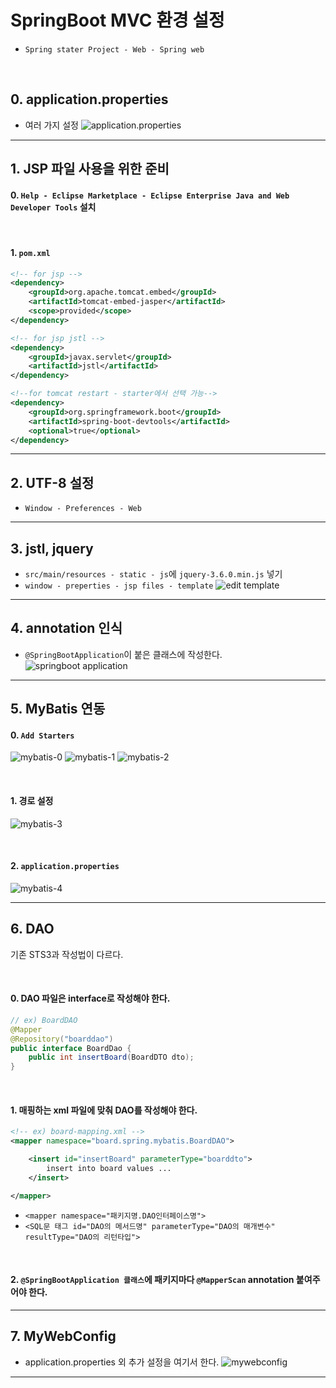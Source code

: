 # SpringBoot MVC 환경 설정
- `Spring stater Project - Web - Spring web`

<br>

## 0. application.properties
- 여러 가지 설정
![application.properties](./image/applicationproperties.PNG)

---
## 1. JSP 파일 사용을 위한 준비
#### 0. `Help - Eclipse Marketplace - Eclipse Enterprise Java and Web Developer Tools` 설치

<br>

#### 1. `pom.xml`
```xml
<!-- for jsp -->
<dependency>
	<groupId>org.apache.tomcat.embed</groupId>
	<artifactId>tomcat-embed-jasper</artifactId>
	<scope>provided</scope>
</dependency>

<!-- for jsp jstl -->
<dependency>
	<groupId>javax.servlet</groupId>
	<artifactId>jstl</artifactId>
</dependency>

<!--for tomcat restart - starter에서 선택 가능-->
<dependency>
    <groupId>org.springframework.boot</groupId>
    <artifactId>spring-boot-devtools</artifactId>
    <optional>true</optional>
</dependency>
```

---
## 2. UTF-8 설정
- `Window - Preferences - Web`

---
## 3. jstl, jquery
- `src/main/resources - static - js`에 `jquery-3.6.0.min.js` 넣기
- `window - preperties - jsp files - template`
![edit template](./image/edit_template.PNG)

---
## 4. annotation 인식
- `@SpringBootApplication`이 붙은 클래스에 작성한다. 
![springboot application](./image/springbootapplication.PNG)

---
## 5. MyBatis 연동

#### 0. `Add Starters`

![mybatis-0](./image/mybatis-0.png)
![mybatis-1](./image/mybatis-1.PNG)
![mybatis-2](./image/mybatis-2.PNG)

<br>

#### 1. 경로 설정
![mybatis-3](./image/mybatis-3.PNG)

<br>

#### 2. `application.properties` 
![mybatis-4](./image/mybatis-4.PNG)

---
## 6. DAO
기존 STS3과 작성법이 다르다.

<br>

#### 0. DAO 파일은 interface로 작성해야 한다.
```java
// ex) BoardDAO
@Mapper
@Repository("boarddao")
public interface BoardDao {
    public int insertBoard(BoardDTO dto);
}
```

<br>

#### 1. 매핑하는 xml 파일에 맞춰 DAO를 작성해야 한다.
```xml
<!-- ex) board-mapping.xml -->
<mapper namespace="board.spring.mybatis.BoardDAO">

    <insert id="insertBoard" parameterType="boarddto">
        insert into board values ...
    </insert>

</mapper>
```
- `<mapper namespace="패키지명.DAO인터페이스명">`
- `<SQL문 태그 id="DAO의 메서드명" parameterType="DAO의 매개변수" resultType="DAO의 리턴타입">`

<br>

#### 2. `@SpringBootApplication 클래스`에 패키지마다 `@MapperScan` annotation 붙여주어야 한다.

---

## 7. MyWebConfig
- application.properties 외 추가 설정을 여기서 한다.
![mywebconfig](./image/mywebconfig.PNG)

---

